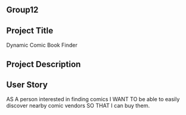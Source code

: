 ## Group12

## Project Title
Dynamic Comic Book Finder

## Project Description

## User Story

AS A person interested in finding comics
I WANT TO be able to easily discover nearby comic vendors 
SO THAT I can buy them.

## 





